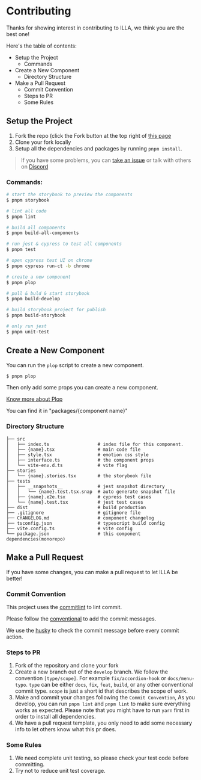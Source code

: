 # Contributing

Thanks for showing interest in contributing to ILLA, we think you are the best
one!

Here's the table of contents:

- Setup the Project
  - Commands
- Create a New Component
  - Directory Structure
- Make a Pull Request
  - Commit Convention
  - Steps to PR
  - Some Rules

## Setup the Project

1. Fork the repo (click the Fork button at the top right of
   [this page](https://github.com/khulnasoft/devops/packages/design)
2. Clone your fork locally
3. Setup all the dependencies and packages by running `pnpm install`.

> If you have some problems, you can
> [take an issue](https://github.com/khulnasoft/devops/packages/design/issues/new/choose) or
> talk with others on [Discord](https://discord.gg/2tGBuJkgd6)

### Commands:

```bash
# start the storybook to preview the components
$ pnpm storybook

# lint all code
$ pnpm lint

# build all components
$ pnpm build-all-components

# run jest & cypress to test all components
$ pnpm test

# open cypress test UI on chrome
$ pnpm cypress run-ct -b chrome

# create a new component
$ pnpm plop

# pull & buld & start storybook
$ pnpm build-develop

# build storybook project for publish
$ pnpm build-storybook

# only run jest
$ pnpm unit-test
```

## Create a New Component

You can run the `plop` script to create a new component.

```bash
$ pnpm plop
```

Then only add some props you can create a new component.

[Know more about Plop](https://github.com/plopjs/plop)

You can find it in "packages/{component name}"

### Directory Structure

```
├── src
│   ├── index.ts                  # index file for this component.
│   ├── {name}.tsx                # main code file
│   ├── style.tsx                 # emotion css style
│   ├── interface.ts              # the component props
│   └── vite-env.d.ts             # vite flag
├── stories
│   └── {name}.stories.tsx        # the storybook file
├── tests
│   ├── __snapshots__             # jest snapshot directory
│   │   └── {name}.test.tsx.snap  # auto generate snapshot file
│   ├── {name}.e2e.tsx            # cypress test cases
│   └── {name}.test.tsx           # jest test cases
├── dist                          # build production
├── .gitignore                    # gitignore file
├── CHANGELOG.md                  # component changelog
├── tsconfig.json                 # typescript build config
├── vite.config.ts                # vite config
└── package.json                  # this component dependencies(monorepo)
```

## Make a Pull Request

If you have some changes, you can make a pull request to let ILLA be better!

### Commit Convention

This project uses the
[commitlint](https://github.com/conventional-changelog/commitlint) to lint
commit.

Please follow the [conventional](https://www.conventionalcommits.org/en/v1.0.0/)
to add the commit messages.

We use the [husky](https://github.com/typicode/husky) to check the commit
message before every commit action.

### Steps to PR

1. Fork of the repository and clone your fork
2. Create a new branch out of the `develop` branch. We follow the convention
   `[type/scope]`. For example `fix/accordion-hook` or `docs/menu-typo`. `type`
   can be either `docs`, `fix`, `feat`, `build`, or any other conventional
   commit type. `scope` is just a short id that describes the scope of work.
3. Make and commit your changes following the `Commit Convention`, As you
   develop, you can run `pnpm lint` and `pnpm lint` to make sure everything
   works as expected. Please note that you might have to run `yarn` first in
   order to install all dependencies.
4. We have a pull request template, you only need to add some necessary info to
   let others know what this pr does.

### Some Rules

1. We need complete unit testing, so please check your test code before
   committing.
2. Try not to reduce unit test coverage.
